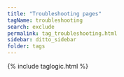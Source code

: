 ```yaml
---
title: "Troubleshooting pages"
tagName: troubleshooting
search: exclude
permalink: tag_troubleshooting.html
sidebar: ditto_sidebar
folder: tags
---
```

{% include taglogic.html %}
